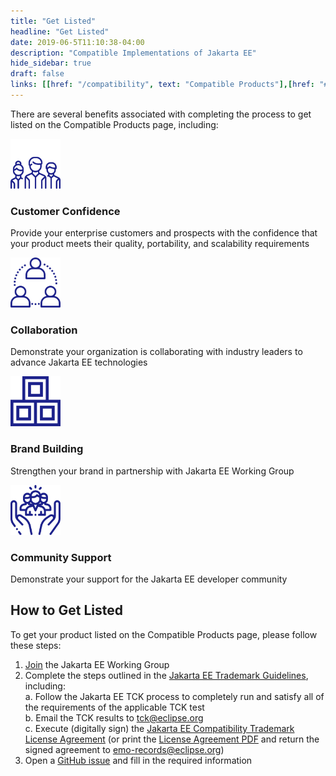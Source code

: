 ```yaml
---
title: "Get Listed"
headline: "Get Listed"
date: 2019-06-5T11:10:38-04:00
description: "Compatible Implementations of Jakarta EE"
hide_sidebar: true
draft: false
links: [[href: "/compatibility", text: "Compatible Products"],[href: "#how-to", text: "How to"]]
---
```


There are several benefits associated with completing the process to get listed on the Compatible Products page, including:  

<div class="text-center margin-top-15">
	<div class="row">
		<div class="col-xs-24 col-md-12 match-height-item-by-row margin-bottom-30">
		    <img class="margin-auto img img-responsive" src="group.svg" title="Group of people" alt="Group of people" width="80">
		    <h3 class="heading-underline heading-underline-extended text-center fw-700">Customer Confidence</h3>
		    <p>Provide your enterprise customers and prospects with the confidence that your product meets their quality, portability, and scalability requirements</p>
		</div>
	    <div class="col-xs-24 col-md-12 match-height-item-by-row margin-bottom-30">
	        <img class="margin-auto img img-responsive" src="network.svg" title="Three people connected in a loop" alt="Three people connected in a loop" width="80">
	        <h3 class="heading-underline heading-underline-extended text-center fw-700">Collaboration</h3>
	        <p>Demonstrate your organization is collaborating with industry leaders to advance Jakarta EE technologies</p>
	    </div>
	</div>
	<div class="row">
	    <div class="col-xs-24 col-md-12 match-height-item-by-row margin-bottom-30">
	        <img class="margin-auto img img-responsive" src="blocks.svg" title="3 blocks stacked in a pyramid" alt="3 blocks stacked in a pyramid" width="80">
	        <h3 class="heading-underline heading-underline-extended text-center fw-700">Brand Building</h3>
	        <p>Strengthen your brand in partnership with Jakarta EE Working Group</p>
	    </div>
	    <div class="col-xs-24 col-md-12 match-height-item-by-row margin-bottom-30">
	        <img class="margin-auto img img-responsive" src="social-care.svg" title="Three people connected in a loop" alt="Three people connected in a loop" width="80">
	        <h3 class="heading-underline heading-underline-extended text-center fw-700">Community Support</h3>
	        <p>Demonstrate your support for the Jakarta EE developer community</p>
	    </div>
	</div>
</div>

<h2 id="how-to">How to Get Listed</h2>

To get your product listed on the Compatible Products page, please follow these steps:

1. [Join](https://jakarta.ee/membership/) the Jakarta EE Working Group  
2. Complete the steps outlined in the [Jakarta EE Trademark Guidelines](https://jakarta.ee/legal/trademark_guidelines/), including:  
  a. Follow the Jakarta EE TCK process to completely run and satisfy all of the requirements of the applicable TCK test  
  b. Email the TCK results to [tck@eclipse.org](mailto:tck@eclipse.org)  
  c. Execute (digitally sign) the [Jakarta EE Compatibility Trademark License Agreement](https://app.hellosign.com/s/DQ9uVw4b) (or print the [License Agreement PDF](/legal/trademark_guidelines/jakarta-ee-trademark-license.pdf) and return the signed agreement to [emo-records@eclipse.org](mailto:emo-records@eclipse.org))  
3. Open a [GitHub issue](https://github.com/jakartaee/jakarta.ee/issues/new?template=compatibility.md) and fill in the required information
<br />
<br />

